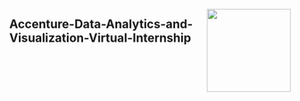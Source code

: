 <img align = right height = 150 width = 150 src = 
Accenture-logo](https://github.com/Jaysh0612/Accenture-Data-Analytics-and-Visualization-Virtual-Internship/assets/131141841/fbdab11c-b68c-47e4-97c5-cf850700ae60)
ng>

## Accenture-Data-Analytics-and-Visualization-Virtual-Internship


